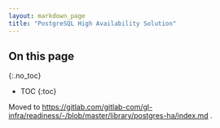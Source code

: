 ```yaml
---
layout: markdown_page
title: "PostgreSQL High Availability Solution"
---
```


## On this page
{:.no_toc}

- TOC
{:toc}

Moved to https://gitlab.com/gitlab-com/gl-infra/readiness/-/blob/master/library/postgres-ha/index.md .
